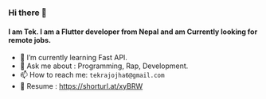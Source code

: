 ### Hi there 👋
#### I am Tek. I am a Flutter developer from Nepal and am Currently looking for remote jobs.
<!-- 🔭 I’m currently working on ...
-->
- 🌱 I’m currently learning Fast API.
- 💬 Ask me about : Programming, Rap, Development.
- 📫 How to reach me: `tekrajojha6@gmail.com`
- 🪪 Resume : https://shorturl.at/xyBRW
